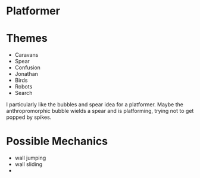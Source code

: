 # Platformer

# Themes
- Caravans
- Spear
- Confusion
- Jonathan
- Birds
- Robots
- Search

I particularly like the bubbles and spear idea for a platformer. Maybe the anthropromorphic bubble wields a spear and is platforming, trying not to get popped by spikes.
 
# Possible Mechanics
- wall jumping
- wall sliding
- 